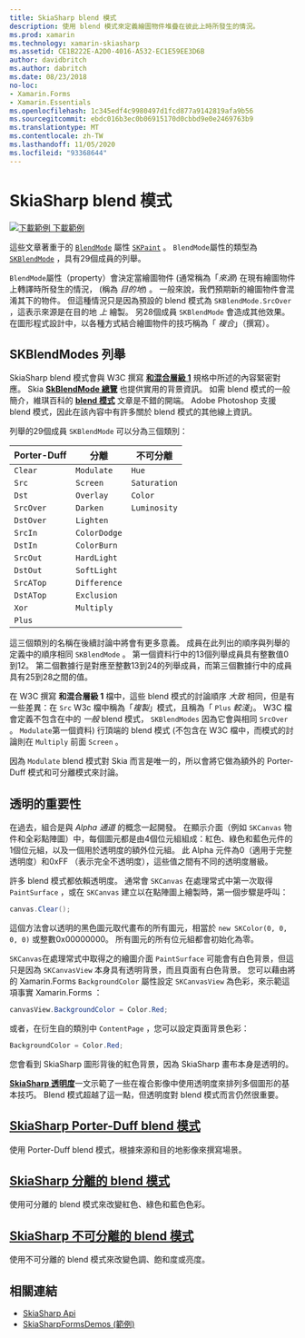 ```yaml
---
title: SkiaSharp blend 模式
description: 使用 blend 模式來定義繪圖物件堆疊在彼此上時所發生的情況。
ms.prod: xamarin
ms.technology: xamarin-skiasharp
ms.assetid: CE1B222E-A2D0-4016-A532-EC1E59EE3D6B
author: davidbritch
ms.author: dabritch
ms.date: 08/23/2018
no-loc:
- Xamarin.Forms
- Xamarin.Essentials
ms.openlocfilehash: 1c345edf4c9980497d1fcd877a9142819afa9b56
ms.sourcegitcommit: ebdc016b3ec0b06915170d0cbbd9e0e2469763b9
ms.translationtype: MT
ms.contentlocale: zh-TW
ms.lasthandoff: 11/05/2020
ms.locfileid: "93368644"
---
```

# <a name="skiasharp-blend-modes"></a>SkiaSharp blend 模式

[![下載範例](~/media/shared/download.png) 下載範例](/samples/xamarin/xamarin-forms-samples/skiasharpforms-demos)

這些文章著重于的 [`BlendMode`](xref:SkiaSharp.SKPaint.BlendMode) 屬性 [`SKPaint`](xref:SkiaSharp.SKPaint) 。 `BlendMode`屬性的類型為 [`SKBlendMode`](xref:SkiaSharp.SKBlendMode) ，具有29個成員的列舉。

`BlendMode`屬性（property）會決定當繪圖物件 (通常稱為「_來源_) 在現有繪圖物件上轉譯時所發生的情況， (稱為 _目的地_) 。 一般來說，我們預期新的繪圖物件會混淆其下的物件。 但這種情況只是因為預設的 blend 模式為 `SKBlendMode.SrcOver` ，這表示來源是在目的地 _上_ 繪製。 另28個成員 `SKBlendMode` 會造成其他效果。 在圖形程式設計中，以各種方式結合繪圖物件的技巧稱為「 _複合_」（撰寫）。

## <a name="the-skblendmodes-enumeration"></a>SKBlendModes 列舉

SkiaSharp blend 模式會與 W3C 撰寫 [**和混合層級 1**](https://www.w3.org/TR/compositing-1/) 規格中所述的內容緊密對應。 Skia [**SkBlendMode 總覽**](https://skia.org/user/api/SkBlendMode_Overview) 也提供實用的背景資訊。 如需 blend 模式的一般簡介，維琪百科的 [**blend 模式**](https://en.wikipedia.org/wiki/Blend_modes) 文章是不錯的開端。 Adobe Photoshop 支援 blend 模式，因此在該內容中有許多關於 blend 模式的其他線上資訊。

列舉的29個成員 `SKBlendMode` 可以分為三個類別：

| Porter-Duff | 分離    | 不可分離 |
| ----------- | ------------ | ------------- |
| `Clear`     | `Modulate`   | `Hue`         |
| `Src`       | `Screen`     | `Saturation`  |
| `Dst`       | `Overlay`    | `Color`       |
| `SrcOver`   | `Darken`     | `Luminosity`  |
| `DstOver`   | `Lighten`    |               |
| `SrcIn`     | `ColorDodge` |               |
| `DstIn`     | `ColorBurn`  |               |
| `SrcOut`    | `HardLight`  |               |
| `DstOut`    | `SoftLight`  |               |
| `SrcATop`   | `Difference` |               |
| `DstATop`   | `Exclusion`  |               |
| `Xor`       | `Multiply`   |               |
| `Plus`      |              |               |

這三個類別的名稱在後續討論中將會有更多意義。 成員在此列出的順序與列舉的定義中的順序相同 `SKBlendMode` 。 第一個資料行中的13個列舉成員具有整數值0到12。 第二個數據行是對應至整數13到24的列舉成員，而第三個數據行中的成員具有25到28之間的值。

在 W3C 撰寫 **和混合層級 1** 檔中，這些 blend 模式的討論順序 _大致_ 相同，但是有一些差異：在 `Src` W3c 檔中稱為「_複製_」模式，且稱為「 `Plus` _較淺_」。 W3C 檔會定義不包含在中的 _一般_ blend 模式， `SKBlendModes` 因為它會與相同 `SrcOver` 。 `Modulate`第一個資料) 行頂端的 blend 模式 (不包含在 W3C 檔中，而模式的討論則在 `Multiply` 前面 `Screen` 。

因為 `Modulate` blend 模式對 Skia 而言是唯一的，所以會將它做為額外的 Porter-Duff 模式和可分離模式來討論。

## <a name="the-importance-of-transparency"></a>透明的重要性

在過去，組合是與 _Alpha 通道_ 的概念一起開發。 在顯示介面（例如 `SKCanvas` 物件和全彩點陣圖）中，每個圖元都是由4個位元組組成：紅色、綠色和藍色元件的1個位元組，以及一個用於透明度的額外位元組。 此 Alpha 元件為0（適用于完整透明度）和0xFF （表示完全不透明度），這些值之間有不同的透明度層級。

許多 blend 模式都依賴透明度。 通常會 `SKCanvas` 在處理常式中第一次取得 `PaintSurface` ，或在 `SKCanvas` 建立以在點陣圖上繪製時，第一個步驟是呼叫：

```csharp
canvas.Clear();
```

這個方法會以透明的黑色圖元取代畫布的所有圖元，相當於 `new SKColor(0, 0, 0, 0)` 或整數0x00000000。 所有圖元的所有位元組都會初始化為零。

`SKCanvas`在處理常式中取得之的繪圖介面 `PaintSurface` 可能會有白色背景，但這只是因為 `SKCanvasView` 本身具有透明背景，而且頁面有白色背景。 您可以藉由將的 Xamarin.Forms `BackgroundColor` 屬性設定 `SKCanvasView` 為色彩，來示範這項事實 Xamarin.Forms ：

```csharp
canvasView.BackgroundColor = Color.Red;
```

或者，在衍生自的類別中 `ContentPage` ，您可以設定頁面背景色彩：

```csharp
BackgroundColor = Color.Red;
```

您會看到 SkiaSharp 圖形背後的紅色背景，因為 SkiaSharp 畫布本身是透明的。

[**SkiaSharp 透明度**](../../basics/transparency.md)一文示範了一些在複合影像中使用透明度來排列多個圖形的基本技巧。 Blend 模式超越了這一點，但透明度對 blend 模式而言仍然很重要。

## <a name="skiasharp-porter-duff-blend-modes"></a>[SkiaSharp Porter-Duff blend 模式](porter-duff.md)

使用 Porter-Duff blend 模式，根據來源和目的地影像來撰寫場景。

## <a name="skiasharp-separable-blend-modes"></a>[SkiaSharp 分離的 blend 模式](separable.md)

使用可分離的 blend 模式來改變紅色、綠色和藍色色彩。

## <a name="skiasharp-non-separable-blend-modes"></a>[SkiaSharp 不可分離的 blend 模式](non-separable.md)

使用不可分離的 blend 模式來改變色調、飽和度或亮度。

## <a name="related-links"></a>相關連結

- [SkiaSharp Api](/dotnet/api/skiasharp)
- [SkiaSharpFormsDemos (範例) ](/samples/xamarin/xamarin-forms-samples/skiasharpforms-demos)